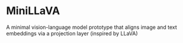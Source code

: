 # MiniLLaVA
A minimal vision-language model prototype that aligns image and text embeddings via a projection layer (inspired by LLaVA)
